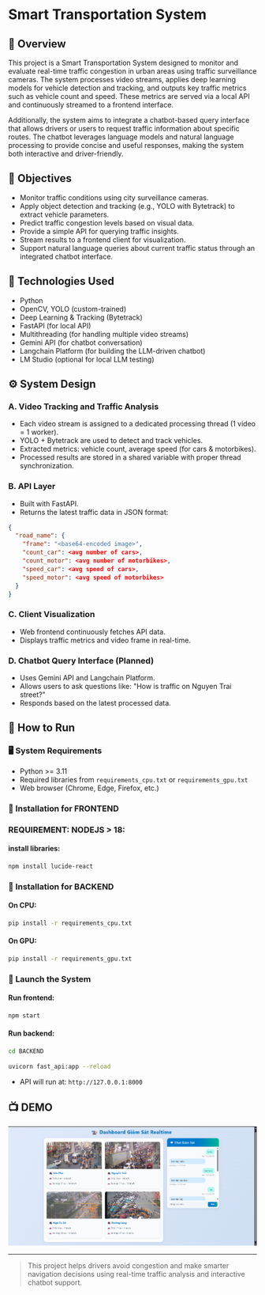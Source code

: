 # Smart Transportation System

## 🚦 Overview
This project is a Smart Transportation System designed to monitor and evaluate real-time traffic congestion in urban areas using traffic surveillance cameras. The system processes video streams, applies deep learning models for vehicle detection and tracking, and outputs key traffic metrics such as vehicle count and speed. These metrics are served via a local API and continuously streamed to a frontend interface.

Additionally, the system aims to integrate a chatbot-based query interface that allows drivers or users to request traffic information about specific routes. The chatbot leverages language models and natural language processing to provide concise and useful responses, making the system both interactive and driver-friendly.

## 🎯 Objectives
- Monitor traffic conditions using city surveillance cameras.
- Apply object detection and tracking (e.g., YOLO with Bytetrack) to extract vehicle parameters.
- Predict traffic congestion levels based on visual data.
- Provide a simple API for querying traffic insights.
- Stream results to a frontend client for visualization.
- Support natural language queries about current traffic status through an integrated chatbot interface.

## 🧠 Technologies Used
- Python
- OpenCV, YOLO (custom-trained)
- Deep Learning & Tracking (Bytetrack)
- FastAPI (for local API)
- Multithreading (for handling multiple video streams)
- Gemini API (for chatbot conversation)
- Langchain Platform (for building the LLM-driven chatbot)
- LM Studio (optional for local LLM testing)

## ⚙️ System Design
### A. Video Tracking and Traffic Analysis
- Each video stream is assigned to a dedicated processing thread (1 video = 1 worker).
- YOLO + Bytetrack are used to detect and track vehicles.
- Extracted metrics: vehicle count, average speed (for cars & motorbikes).
- Processed results are stored in a shared variable with proper thread synchronization.

### B. API Layer
- Built with FastAPI.
- Returns the latest traffic data in JSON format:
```json
{
  "road_name": {
    "frame": "<base64-encoded image>",
    "count_car": <avg number of cars>,
    "count_motor": <avg number of motorbikes>,
    "speed_car": <avg speed of cars>,
    "speed_motor": <avg speed of motorbikes>
  }
}
```

### C. Client Visualization
- Web frontend continuously fetches API data.
- Displays traffic metrics and video frame in real-time.

### D. Chatbot Query Interface (Planned)
- Uses Gemini API and Langchain Platform.
- Allows users to ask questions like: "How is traffic on Nguyen Trai street?"
- Responds based on the latest processed data.

## 🧪 How to Run
### 🖥️ System Requirements
- Python >= 3.11
- Required libraries from `requirements_cpu.txt` or `requirements_gpu.txt`
- Web browser (Chrome, Edge, Firefox, etc.)


### 💾 Installation for FRONTEND
### REQUIREMENT: NODEJS > 18:
#### install libraries:
```bash
npm install lucide-react
```

### 💾 Installation for BACKEND
#### On CPU:
```bash
pip install -r requirements_cpu.txt
```
#### On GPU:
```bash
pip install -r requirements_gpu.txt
```

### 🚀 Launch the System

#### Run frontend:
```bash
npm start
```

#### Run backend:

```bash
cd BACKEND
```

```bash
uvicorn fast_api:app --reload
```
- API will run at: `http://127.0.0.1:8000`

## 📺 DEMO

![Dashboard Demo](https://raw.githubusercontent.com/vietanhlee/SIC-project/refs/heads/main/display%20github/SIC.png)

---
> This project helps drivers avoid congestion and make smarter navigation decisions using real-time traffic analysis and interactive chatbot support.

